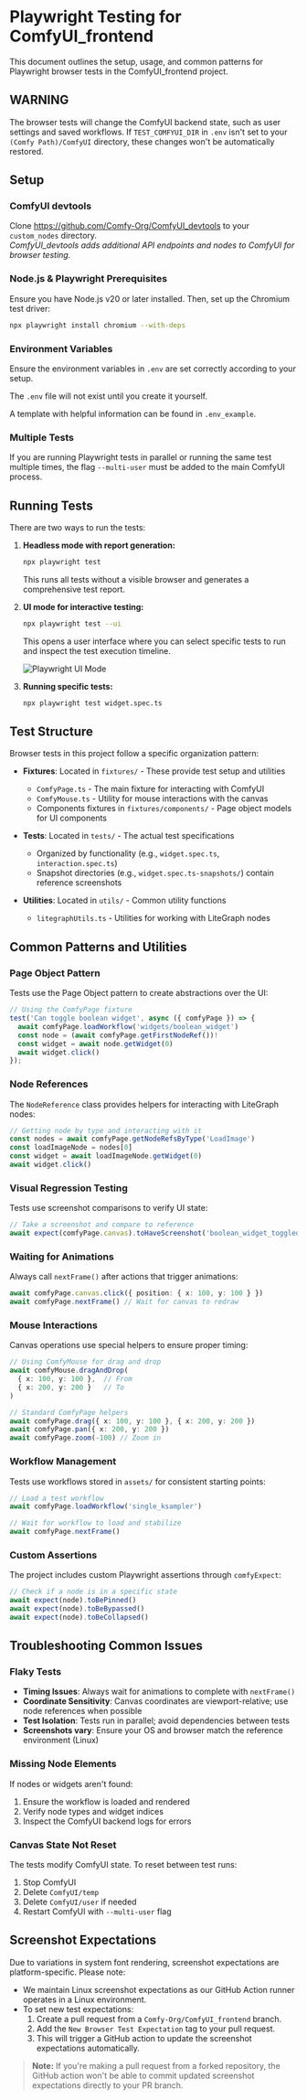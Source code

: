 # Playwright Testing for ComfyUI_frontend

This document outlines the setup, usage, and common patterns for Playwright browser tests in the ComfyUI_frontend project.

## WARNING

The browser tests will change the ComfyUI backend state, such as user settings and saved workflows.
If `TEST_COMFYUI_DIR` in `.env` isn't set to your `(Comfy Path)/ComfyUI` directory, these changes won't be automatically restored.

## Setup

### ComfyUI devtools
Clone <https://github.com/Comfy-Org/ComfyUI_devtools> to your `custom_nodes` directory.  
_ComfyUI_devtools adds additional API endpoints and nodes to ComfyUI for browser testing._

### Node.js & Playwright Prerequisites
Ensure you have Node.js v20 or later installed. Then, set up the Chromium test driver:
```bash
npx playwright install chromium --with-deps
```

### Environment Variables
Ensure the environment variables in `.env` are set correctly according to your setup. 

The `.env` file will not exist until you create it yourself.

A template with helpful information can be found in `.env_example`.

### Multiple Tests
If you are running Playwright tests in parallel or running the same test multiple times, the flag `--multi-user` must be added to the main ComfyUI process.

## Running Tests

There are two ways to run the tests:

1. **Headless mode with report generation:**
   ```bash
   npx playwright test
   ```
   This runs all tests without a visible browser and generates a comprehensive test report.

2. **UI mode for interactive testing:**
   ```bash
   npx playwright test --ui
   ```
   This opens a user interface where you can select specific tests to run and inspect the test execution timeline.

   ![Playwright UI Mode](https://github.com/user-attachments/assets/6a1ebef0-90eb-4157-8694-f5ee94d03755)

3. **Running specific tests:**
   ```bash
   npx playwright test widget.spec.ts
   ```

## Test Structure

Browser tests in this project follow a specific organization pattern:

- **Fixtures**: Located in `fixtures/` - These provide test setup and utilities
  - `ComfyPage.ts` - The main fixture for interacting with ComfyUI
  - `ComfyMouse.ts` - Utility for mouse interactions with the canvas
  - Components fixtures in `fixtures/components/` - Page object models for UI components

- **Tests**: Located in `tests/` - The actual test specifications
  - Organized by functionality (e.g., `widget.spec.ts`, `interaction.spec.ts`)
  - Snapshot directories (e.g., `widget.spec.ts-snapshots/`) contain reference screenshots

- **Utilities**: Located in `utils/` - Common utility functions
  - `litegraphUtils.ts` - Utilities for working with LiteGraph nodes

## Common Patterns and Utilities

### Page Object Pattern

Tests use the Page Object pattern to create abstractions over the UI:

```typescript
// Using the ComfyPage fixture
test('Can toggle boolean widget', async ({ comfyPage }) => {
  await comfyPage.loadWorkflow('widgets/boolean_widget')
  const node = (await comfyPage.getFirstNodeRef())!
  const widget = await node.getWidget(0)
  await widget.click()
});
```

### Node References

The `NodeReference` class provides helpers for interacting with LiteGraph nodes:

```typescript
// Getting node by type and interacting with it
const nodes = await comfyPage.getNodeRefsByType('LoadImage')
const loadImageNode = nodes[0]
const widget = await loadImageNode.getWidget(0)
await widget.click()
```

### Visual Regression Testing

Tests use screenshot comparisons to verify UI state:

```typescript
// Take a screenshot and compare to reference
await expect(comfyPage.canvas).toHaveScreenshot('boolean_widget_toggled.png')
```

### Waiting for Animations

Always call `nextFrame()` after actions that trigger animations:

```typescript
await comfyPage.canvas.click({ position: { x: 100, y: 100 } })
await comfyPage.nextFrame() // Wait for canvas to redraw
```

### Mouse Interactions

Canvas operations use special helpers to ensure proper timing:

```typescript
// Using ComfyMouse for drag and drop
await comfyMouse.dragAndDrop(
  { x: 100, y: 100 },  // From
  { x: 200, y: 200 }   // To
)

// Standard ComfyPage helpers
await comfyPage.drag({ x: 100, y: 100 }, { x: 200, y: 200 })
await comfyPage.pan({ x: 200, y: 200 })
await comfyPage.zoom(-100) // Zoom in
```

### Workflow Management

Tests use workflows stored in `assets/` for consistent starting points:

```typescript
// Load a test workflow
await comfyPage.loadWorkflow('single_ksampler')

// Wait for workflow to load and stabilize
await comfyPage.nextFrame()
```

### Custom Assertions

The project includes custom Playwright assertions through `comfyExpect`:

```typescript
// Check if a node is in a specific state
await expect(node).toBePinned()
await expect(node).toBeBypassed()
await expect(node).toBeCollapsed()
```

## Troubleshooting Common Issues

### Flaky Tests

- **Timing Issues**: Always wait for animations to complete with `nextFrame()`
- **Coordinate Sensitivity**: Canvas coordinates are viewport-relative; use node references when possible
- **Test Isolation**: Tests run in parallel; avoid dependencies between tests
- **Screenshots vary**: Ensure your OS and browser match the reference environment (Linux)

### Missing Node Elements

If nodes or widgets aren't found:
1. Ensure the workflow is loaded and rendered
2. Verify node types and widget indices
3. Inspect the ComfyUI backend logs for errors

### Canvas State Not Reset

The tests modify ComfyUI state. To reset between test runs:
1. Stop ComfyUI
2. Delete `ComfyUI/temp`
3. Delete `ComfyUI/user` if needed
4. Restart ComfyUI with `--multi-user` flag

## Screenshot Expectations

Due to variations in system font rendering, screenshot expectations are platform-specific. Please note:

- We maintain Linux screenshot expectations as our GitHub Action runner operates in a Linux environment.
- To set new test expectations:
  1. Create a pull request from a `Comfy-Org/ComfyUI_frontend` branch.
  2. Add the `New Browser Test Expectation` tag to your pull request.
  3. This will trigger a GitHub action to update the screenshot expectations automatically.

> **Note:** If you're making a pull request from a forked repository, the GitHub action won't be able to commit updated screenshot expectations directly to your PR branch.